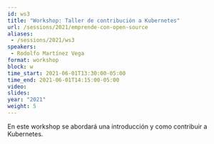 ```yaml
---
id: ws3
title: "Workshop: Taller de contribución a Kubernetes"
url: /sessions/2021/emprende-con-open-source
aliases:
 - /sessions/2021/ws3
speakers:
 - Rodolfo Martínez Vega
format: workshop
block: w
time_start: 2021-06-01T13:30:00-05:00
time_end: 2021-06-01T14:15:00-05:00
video:
slides:
year: "2021"
weight: 5
---
```


En este workshop se abordará una introducción y como contribuir a Kubernetes.
